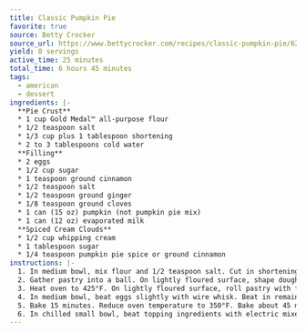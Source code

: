 ```yaml
---
title: Classic Pumpkin Pie
favorite: true
source: Betty Crocker
source_url: https://www.bettycrocker.com/recipes/classic-pumpkin-pie/62ee2150-fe4c-4547-b54b-7383e9da58d4
yield: 8 servings
active_time: 25 minutes
total_time: 6 hours 45 minutes
tags: 
  - american
  - dessert
ingredients: |-
  **Pie Crust**
  * 1 cup Gold Medal™ all-purpose flour 
  * 1/2 teaspoon salt 
  * 1/3 cup plus 1 tablespoon shortening 
  * 2 to 3 tablespoons cold water  
  **Filling** 
  * 2 eggs 
  * 1/2 cup sugar 
  * 1 teaspoon ground cinnamon 
  * 1/2 teaspoon salt 
  * 1/2 teaspoon ground ginger 
  * 1/8 teaspoon ground cloves 
  * 1 can (15 oz) pumpkin (not pumpkin pie mix) 
  * 1 can (12 oz) evaporated milk 
  **Spiced Cream Clouds** 
  * 1/2 cup whipping cream 
  * 1 tablespoon sugar 
  * 1/4 teaspoon pumpkin pie spice or ground cinnamon
instructions: |-
  1. In medium bowl, mix flour and 1/2 teaspoon salt. Cut in shortening, using pastry blender (or pulling 2 table knives through ingredients in opposite directions), until particles are size of small peas. Sprinkle with cold water, 1 tablespoon at a time, tossing with fork until all flour is moistened and pastry almost leaves side of bowl (1 to 2 teaspoons more water can be added if necessary). 
  2. Gather pastry into a ball. On lightly floured surface, shape dough into flattened round. Wrap pastry in plastic wrap; refrigerate about 45 minutes or until dough is firm and cold, yet pliable. 
  3. Heat oven to 425°F. On lightly floured surface, roll pastry with floured rolling pin into round 2 inches larger than upside-down 9-inch glass pie plate. Fold pastry into fourths; place in pie plate. Unfold and ease into plate, pressing firmly against bottom and side. Trim overhanging edge of pastry 1 inch from rim of pie plate. Fold and roll pastry under, even with plate; flute as desired. 
  4. In medium bowl, beat eggs slightly with wire whisk. Beat in remaining filling ingredients. Place pastry-lined pie plate on oven rack to prevent spilling the filling. Pour filling into pie plate. Cover edge of crust with 2- to 3-inch strip of foil to prevent excessive browning. 
  5. Bake 15 minutes. Reduce oven temperature to 350°F. Bake about 45 minutes longer, removing foil during last 15 minutes of baking, until knife inserted in center comes out clean. Cool 30 minutes. Refrigerate about 4 hours or until chilled. 
  6. In chilled small bowl, beat topping ingredients with electric mixer on high speed until soft peaks form. Serve pie topping with whipped cream. 
---
```

